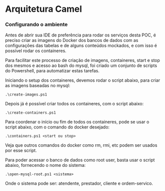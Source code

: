 # Arquitetura Camel

### Configurando o ambiente

Antes de abrir sua IDE de preferência para rodar os serviços desta POC, é preciso criar as imagens do Docker dos bancos de dados com as configurações das tabelas e de alguns conteúdos mockados, e com isso é possível rodar os containeres.

Para facilitar este processo de criação de imagens, containeres, start e stop dos mesmos e acesso ao bash do mysql, foi criado um conjunto de scripts do Powershell, para automatizar estas tarefas.

Iniciando o setup dos containeres, devemos rodar o script abaixo, para criar as imagens baseadas no mysql:

    .\create-images.ps1

Depois já é possível criar todos os containeres, com o script abaixo:

    .\create-containers.ps1

Para coordenar o início ou fim de todos os containeres, pode se usar o script abaixo, com o comando do docker desejado:

    .\containers.ps1 <start ou stop>

Veja que outros comandos do docker como rm, rmi, etc podem ser usados por esse script.

Para poder acessar o banco de dados como root user, basta usar o script abaixo, fornecendo o nome do sistema:

    .\open-mysql-root.ps1 <sistema>

Onde o sistema pode ser: atendente, prestador, cliente e ordem-servico.

